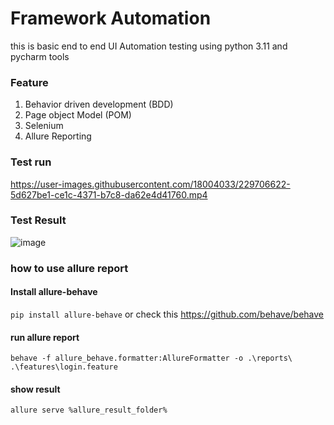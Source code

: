 # Framework Automation 

this is basic end to end UI Automation testing using python 3.11 and pycharm tools

### Feature
1. Behavior driven development (BDD)
2. Page object Model (POM)
3. Selenium
4. Allure Reporting


### Test run
https://user-images.githubusercontent.com/18004033/229706622-5d627be1-ce1c-4371-b7c8-da62e4d41760.mp4



### Test Result

![image](https://user-images.githubusercontent.com/18004033/229710249-74cc1bae-59bd-45e4-ab4d-3b65998e7e94.png)


### how to use allure report

#### Install allure-behave

`pip install allure-behave` or check this https://github.com/behave/behave 

#### run allure report

`behave -f allure_behave.formatter:AllureFormatter -o .\reports\ .\features\login.feature`

#### show result

`allure serve %allure_result_folder%`
